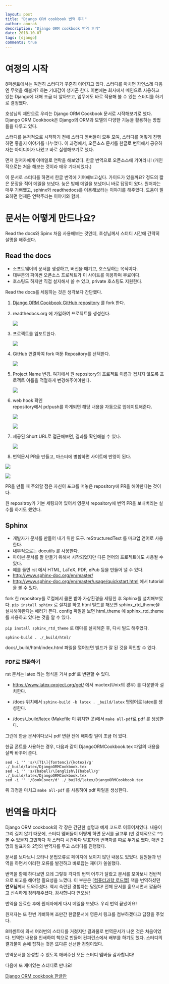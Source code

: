 ```yaml
---

layout: post
title: "Django ORM cookbook 번역 후기"
author: anorak
description: "Django ORM cookbook 번역 후기"
date: 2018-10-07
tags: [django]
comments: true
---
```




# 여정의 시작

8퍼센트에서는 여전히 스터디가 꾸준히 이어지고 있다. 스터디를 마치면 자연스레 다음엔 무엇을 해볼까? 하는 기대감이 생기곤 한다. 이번에는 회사에서 메인으로 사용하고 있는 Django에 대해 조금 더 알아보고, 업무에도 바로 적용해 볼 수 있는 스터디를 하기로 결정했다.

호성님의 제안으로 우리는 Django ORM Cookbook 문서로 시작해보기로 했다. Django ORM Cookbook은 Django의 ORM과 모델의 다양한 기능을 활용하는 방법들을 다루고 있다.  

스터디를 본격적으로 시작하기 전에 스터디 멤버들이 모두 모여, 스터디를 어떻게 진행하면 좋을지 이야기를 나누었다. 이 과정에서, 오픈소스 문서를 한글로 번역해서 공유하자는 아이디어가 나왔고 바로 실행해보기로 했다.



먼저 원저자에게 이메일로 연락을 해보았다. 한글 번역으로 오픈소스에 기여라니! (개인적으로는 처음 해보는 것이라 매우 기대되었다.)

이 문서로 스터디를 하면서 한글 번역에 기여해보고싶다. 가이드가 있을까요? 정도의 짧은 문장을 적어 메일을 보냈다. 늦은 밤에 메일을 보냈더니 바로 답장이 왔다. 원저자는 매우 기뻐했고, sphinx와 readthedocs를 이용해보라는 이야기를 해주었다. 도움이 필요하면 언제든 연락주라는 이야기와 함께.



# 문서는 어떻게 만드나요?

Read the docs와 Spinx 처음 사용해보는 것인데, 호성님께서 스터디 시간에 간략히 설명을 해주셨다. 



## Read the docs

- 소프트웨어의 문서를 생성하고, 버전을 매기고, 호스팅하는 목적이다.
- 대부분의 파이썬 오픈소스 프로젝트가 이 사이트를 이용하며 무료이다.
- 호스팅도 하지만 직접 설지해서 쓸 수 있고, private 호스팅도 지원한다.



Read the docs를 세팅하는 것은 생각보다 간단했다.

1. [Django ORM Cookbook GitHub repository](<https://github.com/agiliq/django-orm-cookbook>) 를 fork 한다.

2. readthedocs.org 에 가입하여 프로젝트를 생성한다.



   ![](../images/orm_1_my_project.png)

3. 프로젝트를 임포트한다.

   ![](../images/orm_2_import.png)

4. GitHub 연결하여 fork 떠둔 Repository를 선택한다.

   ![](../images/orm_4_choose_repo.png)

5. Project Name 변경. 
   여기에서 원 repository의 프로젝트 이름과 겹치지 않도록 프로젝트 이름을 적절하게 변경해주어야한다.

   ![](../images/orm_5_project_set.png)

6. web hook 확인  
   repository에서 pr/push를 하게되면 해당 내용을 자동으로 업데이트해준다.

   ![](../images/orm_6_incoming_webhook.png)

   ![](../images/orm_7_web_hook.png)

7. 제공된 Short URL로 접근해보면, 결과를 확인해볼 수 있다.

   ![](../images/orm_8_get_url.png)


8. 번역문서 PR을 만들고, 마스터에 병합하면 사이트에 반영이 된다.

![](../images/orm_9_pr.png)

![](../images/orm_10_check.png)

PR을 만들 때 주의할 점은 자신이 포크를 떠놓은 repository에 PR을 해야한다는 것이다.  

원 repositroy가 기본 세팅되어 있어서 영문서 repository에 번역 PR을 보내버리는 실수를 하기도 했었다. 



## Sphinx

- 개발자가 문서를 만들어 내기 위한 도구. reStructuredText 를 마크업 언어로 사용한다.
- 내부적으로는 docutils 를 사용한다. 
- 파이썬 문서를 잘 만들기 위해서 시작되었지만 다른 언어의 프로젝트에도 사용될 수 있다. 
- 예를 들면 rst 에서 HTML, LaTeX, PDF, ePub 등을 만들어 낼 수 있다.
- <http://www.sphinx-doc.org/en/master/>
- <http://www.sphinx-doc.org/en/master/usage/quickstart.html> 에서 tutorial 을 볼 수 있다.



fork 한 repository를 로컬에서 클론 받아 가상환경을 세팅한 후 Sphinx를 설치해보았다. `pip install sphinx` 로 설치를 하고 html 빌드를 해보면 sphinx_rtd_theme을 설치해야한다는 에러가 뜬다. config 파일을 보면 html_theme 에  sphinx_rtd_theme 를 사용하고 있다는 것을 알 수 있다.

`pip install sphinx_rtd_theme` 로 테마를 설치해준 후, 다시 빌드 해주었다.

```
sphinx-build . ./_build/html/
```

docs/_build/html/index.html 파일을 열어보면 빌드가 잘 된 것을 확인할 수 있다.



### PDF로 변환하기

rst 문서는 latex 라는 형식을 거쳐 pdf 로 변환할 수 있다.



- https://www.latex-project.org/get/ 에서 mactex(Unix의 경우) 를 다운받아 설치한다.

- /docs 위치에서 `sphinx-build -b latex . _build/latex` 명령어로 latex를 생성한다.

- /docs/_build/latex (Makefile 이 위치한 곳)에서 `make all-pdf`로 pdf 를 생성한다.


그런데 한글 문서이다보니 pdf 변환 전에 해야할 일이 조금 더 있다. 

한글 폰트를 사용하는 경우, 다음과 같이 DjangoORMCookbook.tex 파일의 내용을 살짝 바꾸어 준다.

```
sed -i '' 's/\[T1\]{fontenc}/{kotex}/g' ./_build/latex/DjangoORMCookbook.tex
sed -i '' 's/{babel}/\[english\]{babel}/g' ./_build/latex/DjangoORMCookbook.tex
sed -i '' '/BookCover/d' ./_build/latex/DjangoORMCookbook.tex
```

위 과정을 마치고 `make all-pdf` 를 사용하여 pdf 파일을 생성한다. 




# 번역을 마치다

Django ORM cookbook의 각 장은 간단한 설명과 예제 코드로 이루어져있다. 내용이 그리 길지 않기 때문에, 스터디 멤버들이 어떻게 하면 문서를 골고루 (반 강제적으로 ^^) 볼 수 있을지 고민하다 각 스터디 시간마다 발표자와 번역자를 따로 두기로 했다. 매번 2명의 발표자와 2명의 번역자를 두고 스터디를 진행했다.

문서를 보다보니 오타나 문법오류로 페이지에 보이지 않던 내용도 있었다. 팀원들과 번역을 하면서 이러한 오류를 발견하고 바로잡는 재미가 쏠쏠했다.

번역을 함께 하다보면 으레 그렇듯 각자의 번역 어투가 달랐고 문서를 모아보니 전반적으로 퇴고를 해야할 필요성을 느꼈다. 이 부분은 [[컴퓨터과학 로드맵\]](http://www.aladin.co.kr/shop/wproduct.aspx?ItemId=141042179) 책을 번역하셨던 **연오님**께서 도와주셨다. 역시 숙련된 경험자는 달랐다! 전체 문서를 훑으시면서 깔끔하고 신속하게 정리해주셨다. 감사합니다 연오님!



번역을 완료한 후에 원저자에게 다시 메일을 보냈다. 우리 번역 끝냈어요! 

원저자는 또 한번 기뻐하며 조만간 한글문서에 영문서 링크를 첨부하겠다고 답장을 주었다. 



8퍼센트에 와서 여러번의 스터디를 거쳤지만 결과물로 번역문서가 나온 것은 처음이었다. 번역한 내용을 인쇄하여 책으로 만들어 컨퍼런스에서 배부를 하기도 했다. 스터디의 결과물이 손에 잡히는 것은 또다른 신선한 경험이었다.



번역문서를 완성할 수 있도록 애써주신 모든 스터디 멤버들 감사합니다! 

다음에 또 재미있는 스터디로 만나요!



[Django ORM cookbook 한글판](https://django-orm-cookbook-ko.readthedocs.io/en/latest/)